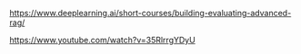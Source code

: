 https://www.deeplearning.ai/short-courses/building-evaluating-advanced-rag/  

https://www.youtube.com/watch?v=35RlrrgYDyU  

